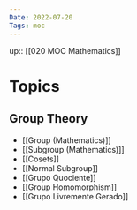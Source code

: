 ```yaml
---
Date: 2022-07-20
Tags: moc
---
```

up:: [[020 MOC Mathematics]]

# Topics
## Group Theory
- [[Group (Mathematics)]]
- [[Subgroup (Mathematics)]]
- [[Cosets]]
- [[Normal Subgroup]]
- [[Grupo Quociente]]
- [[Group Homomorphism]]
- [[Grupo Livremente Gerado]]